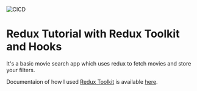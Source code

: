 ![CICD](https://github.com/batbrain9392/redux-tutorial/workflows/CICD/badge.svg)

# Redux Tutorial with Redux Toolkit and Hooks

It's a basic movie search app which uses redux to fetch movies and store your filters.

Documentaion of how I used [Redux Toolkit](https://redux-toolkit.js.org/) is available [here](https://dev.to/batbrain9392/using-redux-toolkit-2l85).
